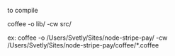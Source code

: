 to compile

coffee -o lib/ -cw src/

ex:
coffee -o /Users/Svetly/Sites/node-stripe-pay/ -cw /Users/Svetly/Sites/node-stripe-pay/coffee/*.coffee

